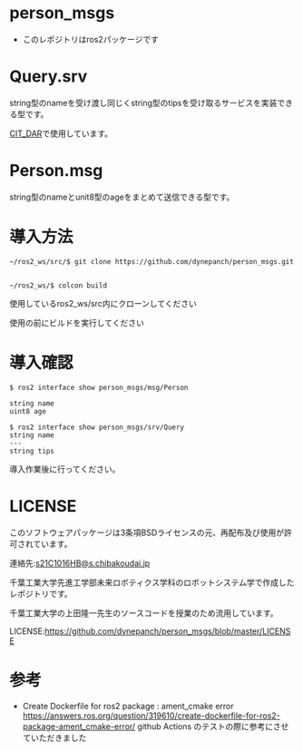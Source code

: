 # person_msgs

* このレポジトリはros2パッケージです

# Query.srv

string型のnameを受け渡し同じくstring型のtipsを受け取るサービスを実装できる型です。

[CIT_DAR](https://github.com/dynepanch/CIT_DAR)で使用しています。


# Person.msg

string型のnameとunit8型のageをまとめて送信できる型です。

# 導入方法

```
~/ros2_ws/src/$ git clone https://github.com/dynepanch/person_msgs.git


~/ros2_ws/$ colcon build

```
使用しているros2_ws/src内にクローンしてください

使用の前にビルドを実行してください

# 導入確認

```
$ ros2 interface show person_msgs/msg/Person

string name
uint8 age

$ ros2 interface show person_msgs/srv/Query
string name
---
string tips

```
導入作業後に行ってください。


# LICENSE

このソフトウェアパッケージは3条項BSDライセンスの元、再配布及び使用が許可されています。

連絡先:s21C1016HB@s.chibakoudai.jp

千葉工業大学先進工学部未来ロボティクス学科のロボットシステム学で作成したレポジトリです。

千葉工業大学の上田隆一先生のソースコードを授業のため流用しています。

LICENSE:https://github.com/dynepanch/person_msgs/blob/master/LICENSE

# 参考
* Create Dockerfile for ros2 package : ament_cmake error 
  https://answers.ros.org/question/319610/create-dockerfile-for-ros2-package-ament_cmake-error/
  github Actions のテストの際に参考にさせていただきました
